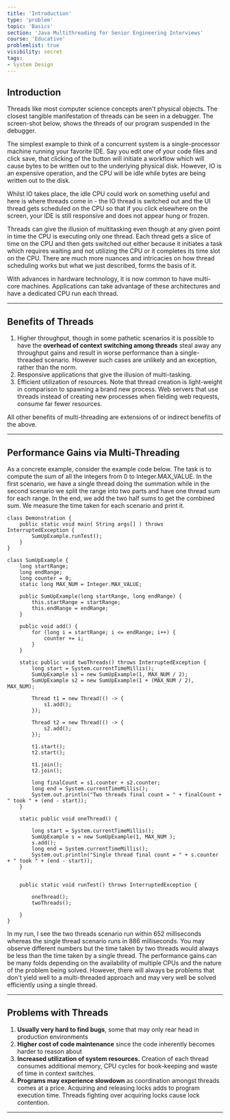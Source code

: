 ```yaml
---
title: 'Introduction'
type: 'problem'
topic: 'Basics'
section: 'Java Multithreading for Senior Engineering Interviews'
course: 'Educative'
problemlist: true
visibility: secret
tags:
- System Design
---
```

## Introduction
Threads like most computer science concepts aren't physical objects. The closest tangible manifestation of threads can be seen in a debugger. The screen-shot below, shows the threads of our program suspended in the debugger.

The simplest example to think of a concurrent system is a single-processor machine running your favorite IDE. Say you edit one of your code files and click save, that clicking of the button will initiate a workflow which will cause bytes to be written out to the underlying physical disk. However, IO is an expensive operation, and the CPU will be idle while bytes are being written out to the disk.

Whilst IO takes place, the idle CPU could work on something useful and here is where threads come in - the IO thread is switched out and the UI thread gets scheduled on the CPU so that if you click elsewhere on the screen, your IDE is still responsive and does not appear hung or frozen.

Threads can give the illusion of multitasking even though at any given point in time the CPU is executing only one thread. Each thread gets a slice of time on the CPU and then gets switched out either because it initiates a task which requires waiting and not utilizing the CPU or it completes its time slot on the CPU. There are much more nuances and intricacies on how thread scheduling works but what we just described, forms the basis of it.

With advances in hardware technology, it is now common to have multi-core machines. Applications can take advantage of these architectures and have a dedicated CPU run each thread.

---
## Benefits of Threads
1. Higher throughput, though in some pathetic scenarios it is possible to have the **overhead of context switching among threads** steal away any throughput gains and result in worse performance than a single-threaded scenario. However such cases are unlikely and an exception, rather than the norm.
2. Responsive applications that give the illusion of multi-tasking.
3. Efficient utilization of resources. Note that thread creation is light-weight in comparison to spawning a brand new process. Web servers that use threads instead of creating new processes when fielding web requests, consume far fewer resources.

All other benefits of multi-threading are extensions of or indirect benefits of the above.

---
## Performance Gains via Multi-Threading
As a concrete example, consider the example code below. The task is to compute the sum of all the integers from 0 to Integer.MAX_VALUE. In the first scenario, we have a single thread doing the summation while in the second scenario we split the range into two parts and have one thread sum for each range. In the end, we add the two half sums to get the combined sum. We measure the time taken for each scenario and print it.
```
class Demonstration {
    public static void main( String args[] ) throws InterruptedException {
        SumUpExample.runTest();
    }
}

class SumUpExample {
    long startRange;
    long endRange;
    long counter = 0;
    static long MAX_NUM = Integer.MAX_VALUE;

    public SumUpExample(long startRange, long endRange) {
        this.startRange = startRange;
        this.endRange = endRange;
    }

    public void add() {
        for (long i = startRange; i <= endRange; i++) {
            counter += i;
        }
    }

    static public void twoThreads() throws InterruptedException {
        long start = System.currentTimeMillis();
        SumUpExample s1 = new SumUpExample(1, MAX_NUM / 2);
        SumUpExample s2 = new SumUpExample(1 + (MAX_NUM / 2), MAX_NUM);

        Thread t1 = new Thread(() -> {
            s1.add();
        });

        Thread t2 = new Thread(() -> {
            s2.add();
        });

        t1.start();
        t2.start();
        
        t1.join();
        t2.join();

        long finalCount = s1.counter + s2.counter;
        long end = System.currentTimeMillis();
        System.out.println("Two threads final count = " + finalCount + " took " + (end - start));
    }

    static public void oneThread() {

        long start = System.currentTimeMillis();
        SumUpExample s = new SumUpExample(1, MAX_NUM );
        s.add();
        long end = System.currentTimeMillis();
        System.out.println("Single thread final count = " + s.counter + " took " + (end - start));
    }


    public static void runTest() throws InterruptedException {

        oneThread();
        twoThreads();

    }
}
```

In my run, I see the two threads scenario run within 652 milliseconds whereas the single thread scenario runs in 886 milliseconds. You may observe different numbers but the time taken by two threads would always be less than the time taken by a single thread. The performance gains can be many folds depending on the availability of multiple CPUs and the nature of the problem being solved. However, there will always be problems that don't yield well to a multi-threaded approach and may very well be solved efficiently using a single thread.

---
## Problems with Threads
1. **Usually very hard to find bugs**, some that may only rear head in production environments
2. **Higher cost of code maintenance** since the code inherently becomes harder to reason about
3. **Increased utilization of system resources.** Creation of each thread consumes additional memory, CPU cycles for book-keeping and waste of time in context switches.
4. **Programs may experience slowdown** as coordination amongst threads comes at a price. Acquiring and releasing locks adds to program execution time. Threads fighting over acquiring locks cause lock contention.




---
